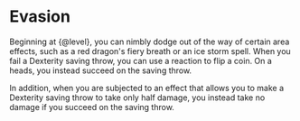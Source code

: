 # Evasion
Beginning at {@level}, you can nimbly dodge out of the way of certain area effects, such as a red dragon's fiery breath or an ice storm spell.
When you fail a Dexterity saving throw, you can use a reaction to flip a coin.
On a heads, you instead succeed on the saving throw.

In addition, when you are subjected to an effect that allows you to make a Dexterity saving throw to take only half damage, you instead take no damage if you succeed on the saving throw.
